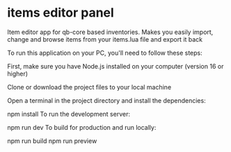 # items editor panel
 Item editor app for qb-core based inventories. Makes you easily import, change and browse items from your items.lua file and export it back

 To run this application on your PC, you'll need to follow these steps:

First, make sure you have Node.js installed on your computer (version 16 or higher)

Clone or download the project files to your local machine

Open a terminal in the project directory and install the dependencies:


npm install
To run the development server:

npm run dev
To build for production and run locally:

npm run build
npm run preview

